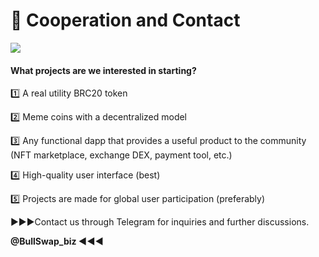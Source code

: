# 🚀 Cooperation and Contact

![](https://pbs.twimg.com/media/Fx3irN2aYAMR\_b0?format=jpg\&name=medium)

#### What projects are we interested in starting?

1️⃣ A real utility BRC20 token

2️⃣ Meme coins with a decentralized model

3️⃣ Any functional dapp that provides a useful product to the community (NFT marketplace, exchange DEX, payment tool, etc.)

4️⃣ High-quality user interface (best)

5️⃣ Projects are made for global user participation (preferably)

▶▶▶Contact us through Telegram for inquiries and further discussions.

**@BullSwap\_biz ◀◀◀**
